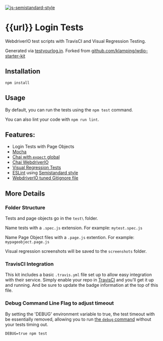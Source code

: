 [![js-semistandard-style](https://img.shields.io/badge/code%20style-semistandard-brightgreen.svg?style=flat-square)](https://github.com/Flet/semistandard)

# {{url}} Login Tests

WebdriverIO test scripts with TravisCI and Visual Regression Testing.

Generated via [testyourlog.in](http://testyourlog.in). Forked from [github.com/klamping/wdio-starter-kit](https://github.com/klamping/wdio-starter-kit)

## Installation

```
npm install
```

## Usage

By default, you can run the tests using the `npm test` command.

You can also lint your code with `npm run lint`.

## Features:

- Login Tests with Page Objects
- [Mocha](http://mochajs.org/)
- [Chai with `expect` global](http://chaijs.com/guide/styles/#expect)
- [Chai WebdriverIO](https://github.com/marcodejongh/chai-webdriverio)
- [Visual Regression Tests](https://github.com/zinserjan/wdio-visual-regression-service)
- [ESLint](http://eslint.org/) using [Semistandard style](https://github.com/Flet/semistandard)
- [WebdriverIO tuned Gitignore file](https://github.com/klamping/wdio-starter-kit/blob/master/.gitignore#L61)

## More Details

### Folder Structure

Tests and page objects go in the `test\` folder.

Name tests with a `.spec.js` extension. For example: `mytest.spec.js`

Name Page Object files with a `.page.js` extention.  For example: `mypageobject.page.js`

Visual regression screenshots will be saved to the `screenshots` folder.

### TravisCI Integration

This kit includes a basic `.travis.yml` file set up to allow easy integration with their service. Simply enable your repo in [TravisCI](https://travis-ci.org/) and you'll get it up and running. And be sure to update the badge information at the top of this file.

### Debug Command Line Flag to adjust timeout

By setting the 'DEBUG' environment variable to true, the test timeout with be essentially removed, allowing you to run [the `debug` command](https://www.youtube.com/watch?v=xWwP-3B_YyE&lc=z12gw1vqpu2sunjeq222hrsxstf3glohh04) without your tests timing out. 

`DEBUG=true npm test`
